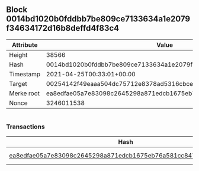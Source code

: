 ## Block 0014bd1020b0fddbb7be809ce7133634a1e2079f34634172d16b8deffd4f83c4

Attribute | Value
--- | ---
Height | 38566
Hash | 0014bd1020b0fddbb7be809ce7133634a1e2079f34634172d16b8deffd4f83c4
Timestamp | 2021-04-25T00:33:01+00:00
Target | 00254142f49eaaa504dc75712e8378ad5316cbcead634704b3734b6271167cc4
Merke root | ea8edfae05a7e83098c2645298a871edcb1675eb76a581cc847cda76bf00a391
Nonce | 3246011538

```

```

### Transactions

Hash | Amount
--- | ---
[ea8edfae05a7e83098c2645298a871edcb1675eb76a581cc847cda76bf00a391](ea8edfae05a7e83098c2645298a871edcb1675eb76a581cc847cda76bf00a391.md) | 10.00000000 SKEPTI 
